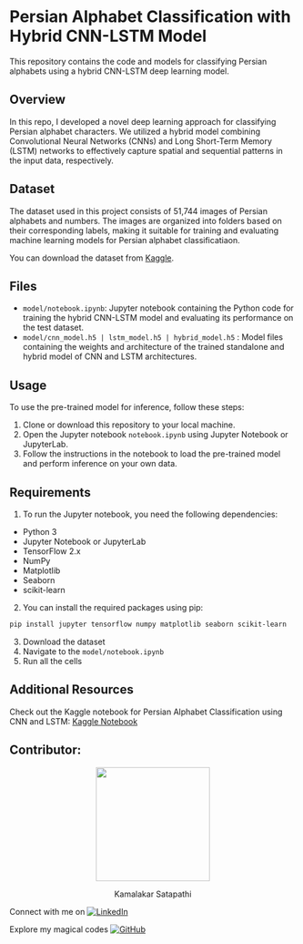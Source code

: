 # Persian Alphabet Classification with Hybrid CNN-LSTM Model

This repository contains the code and models for classifying Persian alphabets using a hybrid CNN-LSTM deep learning model.

## Overview

In this repo, I developed a novel deep learning approach for classifying Persian alphabet characters. We utilized a hybrid model combining Convolutional Neural Networks (CNNs) and Long Short-Term Memory (LSTM) networks to effectively capture spatial and sequential patterns in the input data, respectively.

## Dataset

The dataset used in this project consists of 51,744 images of Persian alphabets and numbers. The images are organized into folders based on their corresponding labels, making it suitable for training and evaluating machine learning models for Persian alphabet classificatiaon.

You can download the dataset from [Kaggle](https://www.kaggle.com/datasets/mostafamohammadi1/persian-alphabets-and-numbers).

## Files

- `model/notebook.ipynb`: Jupyter notebook containing the Python code for training the hybrid CNN-LSTM model and evaluating its performance on the test dataset.
- `model/cnn_model.h5 | lstm_model.h5 | hybrid_model.h5` : Model files containing the weights and architecture of the trained standalone and hybrid model of CNN and LSTM architectures.

## Usage

To use the pre-trained model for inference, follow these steps:

1. Clone or download this repository to your local machine.
2. Open the Jupyter notebook `notebook.ipynb` using Jupyter Notebook or JupyterLab.
3. Follow the instructions in the notebook to load the pre-trained model and perform inference on your own data.

## Requirements

1. To run the Jupyter notebook, you need the following dependencies:

- Python 3
- Jupyter Notebook or JupyterLab
- TensorFlow 2.x
- NumPy
- Matplotlib
- Seaborn
- scikit-learn

2. You can install the required packages using pip:

```bash
pip install jupyter tensorflow numpy matplotlib seaborn scikit-learn
```

3. Download the dataset
4. Navigate to the `model/notebook.ipynb`
5. Run all the cells

## Additional Resources

Check out the Kaggle notebook for Persian Alphabet Classification using CNN and LSTM: [Kaggle Notebook](https://www.kaggle.com/code/gowrivinaykamalakars/persian-alphabet-classification-using-cnn-and-lstm)

## Contributor:
<p align="center">
  <img src="https://github.com/sgvkamalakar.png" height="200" width="200"/>
</p>
<p align="center">
  Kamalakar Satapathi
</p>

 
Connect with me on [![LinkedIn](https://img.shields.io/badge/-Kamalakar_Satapathi-0077B5?style=flat-square&logo=linkedin&logoColor=white)](https://www.linkedin.com/in/sgvkamalakar)

Explore my magical codes [![GitHub](https://img.shields.io/badge/-Sgvkamalakar-181717?style=flat-square&logo=github)](https://github.com/sgvkamalakar)

